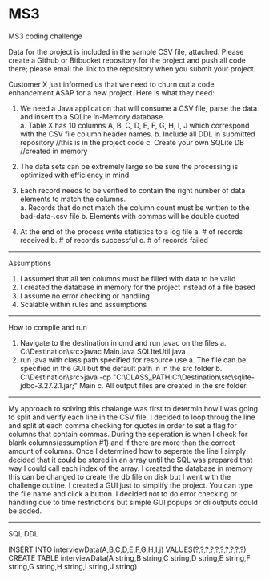 # MS3
MS3 coding challenge


Data for the project is included in the sample CSV file, attached. Please create a Github or Bitbucket repository for the project
and push all code there; please email the link to the repository when you submit your project.

Customer X just informed us that we need to churn out a code enhancement ASAP for a new project.  Here is what they need:

1. We need a Java application that will consume a CSV file, parse the data and insert to a SQLite In-Memory database.  
  a. Table X has 10 columns A, B, C, D, E, F, G, H, I, J which correspond with the CSV file column header names.
  b. Include all DDL in submitted repository        //this is in the project code
  c. Create your own SQLite DB                      //created in memory 

2. The data sets can be extremely large so be sure the processing is optimized with efficiency in mind.  

3. Each record needs to be verified to contain the right number of data elements to match the columns.  
  a. Records that do not match the column count must be written to the bad-data-<timestamp>.csv file
  b. Elements with commas will be double quoted

4. At the end of the process write statistics to a log file
  a. # of records received
  b. # of records successful
  c. # of records failed

--------------------------------------------------------------------------------------------------------------------------------

Assumptions
1. I assumed that all ten columns must be filled with data to be valid
2. I created the database in memory for the project instead of a file based
3. I assume no error checking or handling 
4. Scalable within rules and assumptions

--------------------------------------------------------------------------------------------------------------------------------

How to compile and run
1. Navigate to the destination in cmd and run javac on the files
  a. C:\Destination\src>javac Main.java SQLIteUtil.java
2. run java with class path specified for resource use
  a. The file can be specified in the GUI but the default path in in the src folder
  b. C:\Destination\src>java -cp "C:\CLASS_PATH;C:\Destination\src\sqlite-jdbc-3.27.2.1.jar;" Main
  c. All output files are created in the src folder. 
  
--------------------------------------------------------------------------------------------------------------------------------
  
My approach to solving this chalange was first to determin how I was going to split and verify each line in the CSV file. 
I decided  to loop throug the line and split at each comma checking for quotes in order to set a flag for columns that contain commas.
During the seperation is when I check for blank columns(assumption #1) and if there are more than the correct amount of columns.
Once I determined how to seperate the line I simply decided that it could be stored in an array until the SQL was prepared that way I could call each index of the array.
I created the database in memory this can be changed to create the db file on disk but I went with the challenge outline.
I created a GUI just to simplify the project. You can type the file name and click a button.
I decided not to do error checking or handling due to time restrictions but simple GUI popups or cli outputs could be added.

--------------------------------------------------------------------------------------------------------------------------------

SQL DDL

INSERT INTO interviewData(A,B,C,D,E,F,G,H,I,j) VALUES(?,?,?,?,?,?,?,?,?,?)
CREATE TABLE interviewData(A string,B string,C string,D string,E string,F string,G string,H string,I string,J string)
     



